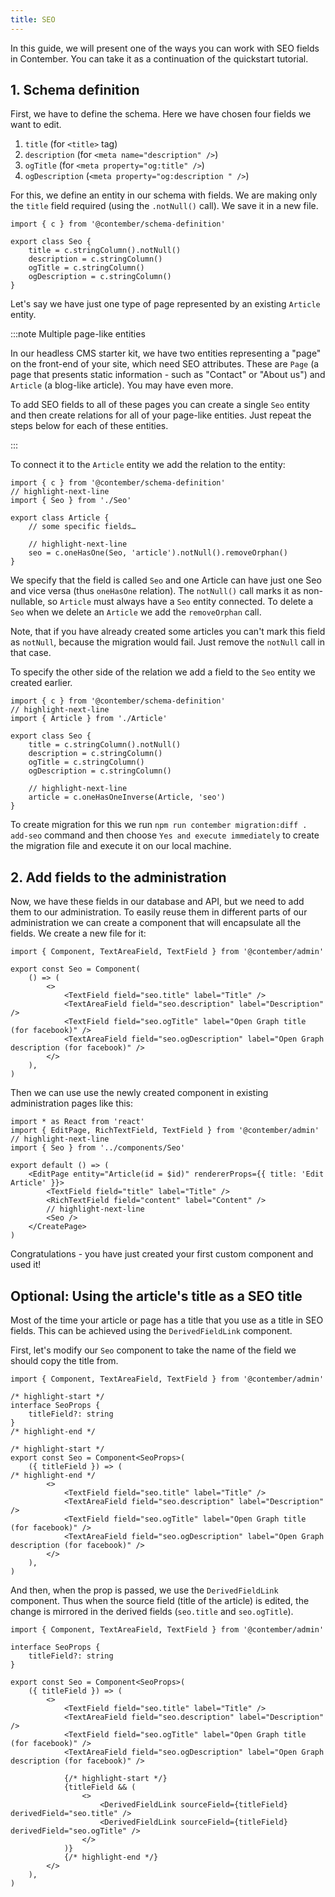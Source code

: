 ```yaml
---
title: SEO
---
```


In this guide, we will present one of the ways you can work with SEO fields in Contember. You can take it as a continuation of the quickstart tutorial.


## 1. Schema definition

First, we have to define the schema. Here we have chosen four fields we want to edit.

1. `title` (for `<title>` tag)
2. `description` (for `<meta name="description" />`)
3. `ogTitle` (for `<meta property="og:title" />`)
4. `ogDescription` (`<meta property="og:description " />`)


For this, we define an entity in our schema with fields. We are making only the `title` field required (using the `.notNull()` call). We save it in a new file.

```tsx title="api/model/Seo.ts"
import { c } from '@contember/schema-definition'

export class Seo {
	title = c.stringColumn().notNull()
	description = c.stringColumn()
	ogTitle = c.stringColumn()
	ogDescription = c.stringColumn()
}
```

Let's say we have just one type of page represented by an existing `Article` entity.

:::note Multiple page-like entities

In our headless CMS starter kit, we have two entities representing a "page" on the front-end of your site, which need SEO attributes. These are `Page` (a page that presents static information - such as "Contact" or "About us") and `Article` (a blog-like article). You may have even more.

To add SEO fields to all of these pages you can create a single `Seo` entity and then create relations for all of your page-like entities. Just repeat the steps below for each of these entities.

:::

To connect it to the `Article` entity we add the relation to the entity:

```tsx title="api/model/Article.ts"
import { c } from '@contember/schema-definition'
// highlight-next-line
import { Seo } from './Seo'

export class Article {
	// some specific fields…

	// highlight-next-line
	seo = c.oneHasOne(Seo, 'article').notNull().removeOrphan()
}
```

We specify that the field is called `Seo` and one Article can have just one Seo and vice versa (thus `oneHasOne` relation). The `notNull()` call marks it as non-nullable, so `Article` must always have a `Seo` entity connected. To delete a `Seo` when we delete an `Article` we add the `removeOrphan` call.

Note, that if you have already created some articles you can't mark this field as `notNull`, because the migration would fail. Just remove the `notNull` call in that case.

To specify the other side of the relation we add a field to the `Seo` entity we created earlier.

```tsx title="api/model/Seo.ts"
import { c } from '@contember/schema-definition'
// highlight-next-line
import { Article } from './Article'

export class Seo {
	title = c.stringColumn().notNull()
	description = c.stringColumn()
	ogTitle = c.stringColumn()
	ogDescription = c.stringColumn()

	// highlight-next-line
	article = c.oneHasOneInverse(Article, 'seo')
}
```

To create migration for this we run `npm run contember migration:diff . add-seo` command and then choose `Yes and execute immediately` to create the migration file and execute it on our local machine.

## 2. Add fields to the administration

Now, we have these fields in our database and API, but we need to add them to our administration. To easily reuse them in different parts of our administration we can create a component that will encapsulate all the fields. We create a new file for it:

```tsx title="admin/components/Seo.tsx"
import { Component, TextAreaField, TextField } from '@contember/admin'

export const Seo = Component(
	() => (
		<>
			<TextField field="seo.title" label="Title" />
			<TextAreaField field="seo.description" label="Description" />
			<TextField field="seo.ogTitle" label="Open Graph title (for facebook)" />
			<TextAreaField field="seo.ogDescription" label="Open Graph description (for facebook)" />
		</>
	),
)
```

Then we can use use the newly created component in existing administration pages like this:

```tsx title="admin/pages/articleEdit.tsx"
import * as React from 'react'
import { EditPage, RichTextField, TextField } from '@contember/admin'
// highlight-next-line
import { Seo } from '../components/Seo'

export default () => (
	<EditPage entity="Article(id = $id)" rendererProps={{ title: 'Edit Article' }}>
		<TextField field="title" label="Title" />
		<RichTextField field="content" label="Content" />
		// highlight-next-line
		<Seo />
	</CreatePage>
)
```

Congratulations - you have just created your first custom component and used it!

## Optional: Using the article's title as a SEO title

Most of the time your article or page has a title that you use as a title in SEO fields. This can be achieved using the `DerivedFieldLink` component.

First, let's modify our `Seo` component to take the name of the field we should copy the title from.

```tsx title="admin/components/Seo.tsx"
import { Component, TextAreaField, TextField } from '@contember/admin'

/* highlight-start */
interface SeoProps {
	titleField?: string
}
/* highlight-end */

/* highlight-start */
export const Seo = Component<SeoProps>(
	({ titleField }) => (
/* highlight-end */
		<>
			<TextField field="seo.title" label="Title" />
			<TextAreaField field="seo.description" label="Description" />
			<TextField field="seo.ogTitle" label="Open Graph title (for facebook)" />
			<TextAreaField field="seo.ogDescription" label="Open Graph description (for facebook)" />
		</>
	),
)
```

And then, when the prop is passed, we use the `DerivedFieldLink` component. Thus when the source field (title of the article) is edited, the change is mirrored in the derived fields (`seo.title` and `seo.ogTitle`).

```tsx title="admin/components/Seo.tsx"
import { Component, TextAreaField, TextField } from '@contember/admin'

interface SeoProps {
	titleField?: string
}

export const Seo = Component<SeoProps>(
	({ titleField }) => (
		<>
			<TextField field="seo.title" label="Title" />
			<TextAreaField field="seo.description" label="Description" />
			<TextField field="seo.ogTitle" label="Open Graph title (for facebook)" />
			<TextAreaField field="seo.ogDescription" label="Open Graph description (for facebook)" />

			{/* highlight-start */}
			{titleField && (
				<>
					<DerivedFieldLink sourceField={titleField} derivedField="seo.title" />
					<DerivedFieldLink sourceField={titleField} derivedField="seo.ogTitle" />
				</>
			)}
			{/* highlight-end */}
		</>
	),
)
```
